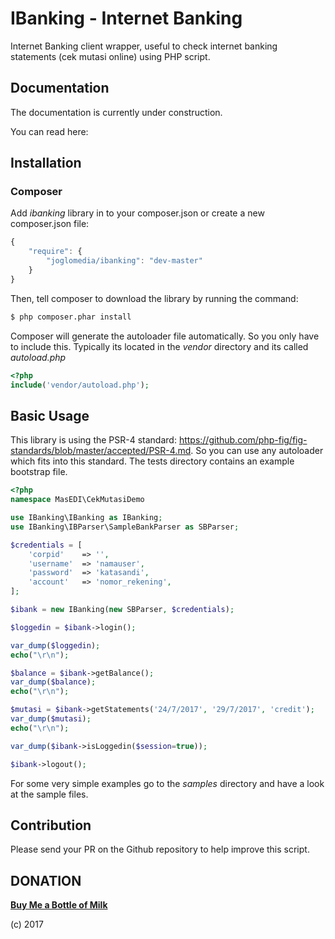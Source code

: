 IBanking - Internet Banking
=====

Internet Banking client wrapper, useful to check internet banking statements (cek mutasi online) using PHP script.

## Documentation
The documentation is currently under construction.

You can read here:

## Installation

### Composer
Add _ibanking_ library in to your composer.json or create a new composer.json file:

```js
{
    "require": {
        "joglomedia/ibanking": "dev-master"
    }
}
```

Then, tell composer to download the library by running the command:

``` bash
$ php composer.phar install
```

Composer will generate the autoloader file automatically. So you only have to include this.
Typically its located in the _vendor_ directory and its called _autoload.php_

```php
<?php
include('vendor/autoload.php');
```

## Basic Usage
This library is using the PSR-4 standard: https://github.com/php-fig/fig-standards/blob/master/accepted/PSR-4.md.
So you can use any autoloader which fits into this standard.
The tests directory contains an example bootstrap file.

```php
<?php
namespace MasEDI\CekMutasiDemo

use IBanking\IBanking as IBanking;
use IBanking\IBParser\SampleBankParser as SBParser;

$credentials = [
	'corpid'	=> '',
	'username'	=> 'namauser',
	'password'	=> 'katasandi',
	'account'	=> 'nomor_rekening',
];

$ibank = new IBanking(new SBParser, $credentials);

$loggedin = $ibank->login();

var_dump($loggedin);
echo("\r\n");

$balance = $ibank->getBalance();
var_dump($balance);
echo("\r\n");

$mutasi = $ibank->getStatements('24/7/2017', '29/7/2017', 'credit');
var_dump($mutasi);
echo("\r\n");

var_dump($ibank->isLoggedin($session=true));

$ibank->logout();
```

For some very simple examples go to the _samples_ directory and have a look at the sample files.

## Contribution
Please send your PR on the Github repository to help improve this script.

## DONATION
**[Buy Me a Bottle of Milk](https://paypal.me/masedi)**

(c) 2017
